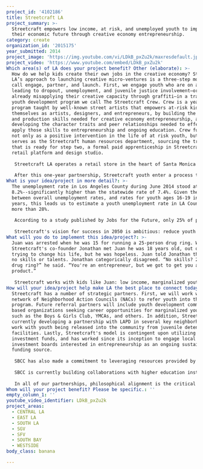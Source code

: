```yaml
---
project_id: '4102186'
title: Streetcraft LA
project_summary: >-
  Streetcraft empowers low income, at risk, and unemployed youth to improve
  their economic future through creative economy entrepreneurship.
category: create
organization_id: '2015175'
year_submitted: 2014
project_image: 'https://img.youtube.com/vi/LDkB_pxZu2k/maxresdefault.jpg'
project_video: 'https://www.youtube.com/embed/LDkB_pxZu2k'
Which area(s) of LA does your project benefit? Other (elaborate): >-
  How do we help kids create their own jobs in the creative economy? Streetcraft
  LA’s approach to launching creative micro-ventures is a three-step model we
  call engage, partner, and launch. First, we engage youth who are on a path
  leading to dropout, unemployment, and juvenile justice involvement—or who are
  already misapplying their creative capacity through graffiti—in a training and
  youth development program we call The Streetcraft Crew. Crew is a yearlong
  program taught by well-known street artists that empowers at-risk kids to see
  themselves as artists, designers, and entrepreneurs, by building the design
  and production skills needed for creative economy entrepreneurship, and by
  developing the character traits and peer relationships needed to effectively
  apply those skills to entrepreneurship and ongoing education. Crew functions
  not only as a positive intervention in the life of at risk youth, but also
  serves as the Streetcraft human resources department, sourcing the true talent
  that is ready for step two, a formal paid apprenticeship in Streetcraft LA's
  retail platform and design studio. 
   
   Streetcraft LA operates a retail store in the heart of Santa Monica's vibrant Main Street shopping district that showcases collaboratively designed and produced products and original apparel. Youth are formal partners in this social venture, working with Streetcraft's lead designer to design custom furniture and original apparel such as hoodies, lids, and t-shirts. Over a one-year period, Streetcraft partners learn the product design process including market research, sales, marketing and promotion, distribution platforms and retail management through both direct instruction by industry professionals and experiential learning. Streetcraft partners receive a percentage of all sales. Streetcraft partners are also required and supported to complete high school and attend relevant higher education including certificate and degree programs while enrolled.
   
   After this one-year partnership, Streetcraft youth enter a process to launch their own creative micro-enterprise. Youth can choose to enter a business planning process in apparel, product design, or creative services. Youth are paired with industry mentors and attend lectures and one-on-one work sessions on product development, market analysis, financing and organization development. Youth completing this process have the opportunity to pitch their venture to a pool of funders convened by SBCC.
What is your idea/project in more detail?: >-
  The unemployment rate in Los Angeles County during June 2014 stood at
  8.2%--significantly higher than the statewide rate of 7.4%. Given the ratio
  between overall unemployment rates, and rates for youth ages 16-19 in recent
  years, this leads us to estimate a youth unemployment rate in LA County of
  more than 28%. 
   
   According to a study published by Jobs for the Future, only 25% of participants in most job training programs increase their annual wages. Over 85% of Streetcraft youth increase their annual income. Within ten years Streetcraft will spread this impact throughout Los Angeles County, becoming a countywide initiative with retail hubs in 20 locations working with over 20,000 young people a year. Our engagement programming will reduce graffiti and illicit street enterprises; the apprenticeship program will increase youths' annual income and provide concrete technical skills and work experience; and the micro venture program will increase the annual income of students by 50%. Finally, communities where Streetcraft hubs are located will see youth unemployment decrease by 5%.
   
   Streetcraft's vision for success in 2050 is ambitious: reduce youth unemployment by 25% through creative economy entrepreneurship. We believe that by targeting youth unemployment, we can dramatically impact other key indicators in the LA2050 metrics: arts establishments per capita increase when new workforce cohorts see the arts as a key component of their own creative entrepreneurship. Jobs per capita increase more dramatically through a strategy that targets the disproportionately unemployed youth population. And given the demographic profile of the majority of youth with whom we work, such a strategy will lead to an increase in the number of minority-owned firms, and to a more equitable distribution of income and opportunities. With its emphasis on degree and certificate programs for participants, we believe that Streetcraft also represents an effective means of re-engaging youth who have disconnected from higher education, increasing the recruiting and retention rates at local colleges and universities and, by building jobs for the graduates, increasing the number of them who remain in LA County.
What will you do to implement this idea/project?: >-
  Juan was arrested when he was 15 for running a 25-person drug ring. When
  Streetcraft's co-founder Jonathan met Juan he was 18 years old, out of jail,
  trying to change his life, but he was hopeless. Juan told Jonathan that he had
  no skills or talents. Jonathan categorically disagreed. “No skills? 25 person
  drug ring?” he said. “You're an entrepreneur, but we got to get you another
  product.” 
   
   Streetcraft works with kids like Juan: low income, marginalized youth who have disconnected from school and the workforce, and who are at risk for misapplying their creativity and getting busted. Increasingly, our outreach program has developed the capacity to target these young people before they become involved with the justice system, reaching them at the point where school failure, unemployment, and lack of positive direction first begin to create barriers and challenges. Our outreach works in tandem with SBCC's countywide community organizing project, which has operated for more than a decade and currently mobilizes more than 100 neighborhood groups throughout the county. These groups are located in neighborhoods that share common characteristics including: pluralities of African American and/or Hispanic/Latino residents, high rates of family poverty and youth unemployment, high rates of high school dropout, and large numbers of youth involved in the juvenile justice system. Our years of relationship-building with these groups of resident leaders give us the capacity to reach youth in this key demographic group throughout L.A. County through direct, neighbor-to-neighbor outreach, rather than relying on expensive and often unreliable mass media approaches, or working through social service agencies. Youth in Streetcraft thus reside in low-income, under-resourced neighborhoods throughout the county, but share common traits in addition to challenges with education and employment: most are African American or Hispanic/Latino; the great majority live in families with incomes at 200% or less of federal poverty level; many speak a language other than English at home; and most have parents who did not attend college, and in many cases did not graduate high school.
How will your idea/project help make LA the best place to connect today? In LA2050?: >-
  Streetcraft has a number of strategic partners. First, we will work with our
  network of Neighborhood Action Councils (NACs) to refer youth into the
  program. Future referral partners will include youth development community
  based organizations seeking career opportunities for marginalized young people
  such as the Boys & Girls Club, YMCAs, and others. In addition, Streetcraft is
  currently developing a partnership with LAPD in several key neighborhoods to
  work with youth being released into the community from juvenile detention
  facilities. Lastly, Streetcraft's model is contingent upon utilizing workforce
  investment funds, and has worked since its inception to engage local workforce
  investment boards interested in entrepreneurship as an ongoing sustainable
  funding source.
   
   SBCC has also made a commitment to leveraging resources provided by philanthropic and public-sector partners to support the goals of Streetcraft while meeting the needs of these funders. Support from the James Irvine Foundation for youth re-engagement strategies, and from the California Wellness Foundation for youth violence prevention, have both been instrumental in the development and piloting of the Streetcraft strategy, and will continue to form an indispensable source of support for the program. SBCC's Family Support program, funded by the L.A. County Department of Children and Family Resources, allows the program to provide ongoing social support services to Streetcraft participants, including counseling, coaching, and referrals for mental and primary healthcare, housing assistance, transportation assistance, childcare, and other critical needs.
   
   SBCC is currently building collaborations with higher education institutions including UCLA, the Design Center, Cerritos College, Santa Monica College, CSU Dominguez Hills, CSU Long Beach, and others, in order to increase opportunities for internship and directed study, as well as college credit-bearing workshops and classes on-site at Streetcraft.
   
   In all of our partnerships, philosophical alignment is the critical elements. The Streetcraft venture has a set of deeply held core values: every person has strengths and talents that need to be respected and placed at the center of any plan to train, educate, and support that person. All of our partners share this commitment to the intrinsic worth of our participants.
Whom will your project benefit? Please be specific.: ''
empty_column_1: ''
youtube_video_identifier: LDkB_pxZu2k
project_areas:
  - CENTRAL LA
  - EAST LA
  - SOUTH LA
  - SGV
  - SFV
  - SOUTH BAY
  - WESTSIDE
body_class: banana

---
```

